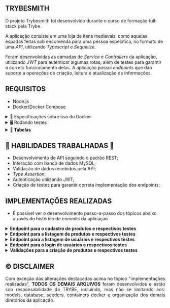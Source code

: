 ## TRYBESMITH

O projeto Trybesmith foi desenvolvido durante o curso de formação full-stack pela Trybe.

A aplicação consiste em uma loja de itens medievais, como aquelas espadas feitas sob encomenda para uma pessoa específica, no formato de uma _API_, utilizando _Typescript_ e _Sequelize_.

Foram desenvolvidas as camadas de _Service_ e _Controllers_ da aplicação, utilizando _JWT_ para autenticar algumas rotas, além de testes para garantir o correto funcionamento delas. A aplicação possui _endpoints_ que dão suporte a operações de criação, leitura e atualização de informações.

## REQUISITOS

- Node.js
- Docker/Docker Compose

<details>
<summary>🐳 Especificações sobre uso do Docker</summary>
<br>

- Clone o repositório (`git clone`) e instale as depedências com o comando `npm install`

> Após, rode os serviços `app-trybesmith` e `db` com o comando `docker-compose up -d --build`.

- Lembre-se de parar o `mysql` se estiver usando localmente na porta padrão (`3306`), ou adapte, caso queria fazer uso da aplicação em containers
- Esses serviços irão inicializar um container chamado `trybesmith_api` e outro chamado `trybesmith_db`.
- A partir daqui você pode rodar o container `trybesmith_api` via CLI ou abri-lo no VS Code.

  > Rode o comando `npm run db:reset` para criar o banco de dados, as tabelas que serão utilizadas e populá-las.

  > Use o comando `docker exec -it trybesmith_api bash` para entrar no container.

  - Ele te dará acesso ao terminal interativo do container criado pelo compose, que está rodando em segundo plano.

- Para visualizar o logs do nodemon em seu terminal use os seguintes comandos:

  > `docker ps`: para visualizar os containers ativos e pegar o `CONTAINER ID`;

  > `docker logs -f <id_do_container>`: para visualizar os logs do seu servidor com nodemon;

</details>

<details>
<summary>🖥️ Rodando testes</summary>
<br>
Para rodar os testes da aplicação localmente, utilize o seguinte comando:

```bash
npm run test:local
```

Para verificar a cobertura do código, utilize o seguinte comando:

```bash
npm run test:coverage
```
</details>

<details>
  <summary><strong>🎲 Tabelas</strong></summary>
<br>

O banco possui duas tabelas: pessoas usuárias (`users`) e produtos (`products`).

Toda a parte de criação do banco de dados, das tabelas, seeders e _models_ do sequelize já está pronta. Você pode verificar toda a configuração e associações nos arquivos dentro do diretório `src/database`.

</details>

## 📖 HABILIDADES TRABALHADAS 📖

- Desenvolvimento de API seguindo o padrão REST;
- Interação com banco de dados MySQL;
- Validação de dados recebidos pela API;
- _Type Assertion_;
- Autenticação utilizando JWT;
- Criação de testes para garantir correta implementação dos endpoints;

## IMPLEMENTAÇÕES REALIZADAS

- É possível ver o desenvolvimento passo-a-passo dos tópicos abaixo através do histórico de commits da aplicação

<details>
<summary><strong>Endpoint para o cadastro de produtos e respectivos testes</strong></summary>
<br>

- `POST /products`: Os produtos enviados são salvos na tabela `products` do banco de dados.

</details>

<details>
<summary><strong>Endpoint para a listagem de produtos e respectivos testes</strong></summary>
<br>

- `GET /products`: Retorna os produtos salvos na tabela `products` do banco de dados.

</details>

<details>
<summary><strong>Endpoint para a listagem de usuários e respectivos testes</strong></summary>
<br>

- `GET /users`: Retorna o nome de todas as pessoas usuárias e os `id`s dos seus respectivos produtos;
- Todos os produtos são itens artesanais, portanto, únicos. Por isso os produtos contêm os `id`s dos seus respectivos donos - que são pessoas usuárias.

</details>

<details>
<summary><strong>Endpoint para o login de usuários e respectivos testes</strong></summary>
<br>

- `POST /login`: Recebe os campos `username` e `password`, que são validados no banco de dados;
- Um token `JWT` é gerado e retornado caso haja sucesso no _login_, utilizando no _payload_ o `id` e `username`;
- A requisição enviada ao endpoint é validada, retornando um _status code_ e uma _message_ personalizada a depender do caso.

</details>

<details>
<summary><strong>Validações para a criação de produtos e respectivos testes</strong></summary>
<br>

- Validações referentes ao endpoint `POST /products`.

</details>

## ©️ DISCLAIMER

<div align="justify">
Com exceção das alterações destacadas acima no tópico "implementações realizadas", <b>TODOS OS DEMAIS ARQUIVOS</b> foram desenvolvidos e estão sob responsabilidade da TRYBE, incluindo, mas não se limitando aos: models, database, seeders, containers docker e organização dos demais diretórios da aplicação.
</div>
